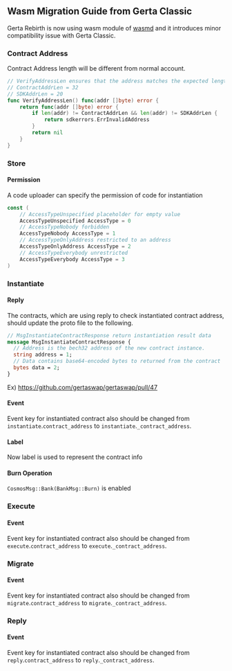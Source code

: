 ## Wasm Migration Guide from Gerta Classic
Gerta Rebirth is now using wasm module of [wasmd](https://github.com/CosmWasm/wasmd) and it introduces minor compatibility issue with Gerta Classic.

### Contract Address
Contract Address length will be different from normal account.
```go
// VerifyAddressLen ensures that the address matches the expected length
// ContractAddrLen = 32
// SDKAddrLen = 20
func VerifyAddressLen() func(addr []byte) error {
	return func(addr []byte) error {
		if len(addr) != ContractAddrLen && len(addr) != SDKAddrLen {
			return sdkerrors.ErrInvalidAddress
		}
		return nil
	}
}
```

### Store

#### Permission
A code uploader can specify the permission of code for instantiation
```go
const (
	// AccessTypeUnspecified placeholder for empty value
	AccessTypeUnspecified AccessType = 0
	// AccessTypeNobody forbidden
	AccessTypeNobody AccessType = 1
	// AccessTypeOnlyAddress restricted to an address
	AccessTypeOnlyAddress AccessType = 2
	// AccessTypeEverybody unrestricted
	AccessTypeEverybody AccessType = 3
)
```

### Instantiate 

#### Reply
The contracts, which are using reply to check instantiated contract address, 
should update the proto file to the following.

```protobuf
// MsgInstantiateContractResponse return instantiation result data
message MsgInstantiateContractResponse {
  // Address is the bech32 address of the new contract instance.
  string address = 1;
  // Data contains base64-encoded bytes to returned from the contract
  bytes data = 2;
}
```

Ex) https://github.com/gertaswap/gertaswap/pull/47

#### Event
Event key for instantiated contract also should be changed from `instantiate`.`contract_address` to `instantiate`.`_contract_address`.

#### Label
Now label is used to represent the contract info

#### Burn Operation
`CosmosMsg::Bank(BankMsg::Burn)` is enabled

### Execute

#### Event
Event key for instantiated contract also should be changed from `execute`.`contract_address` to `execute`.`_contract_address`.


### Migrate

#### Event
Event key for instantiated contract also should be changed from `migrate`.`contract_address` to `migrate`.`_contract_address`.

### Reply

#### Event
Event key for instantiated contract also should be changed from `reply`.`contract_address` to `reply`.`_contract_address`.


